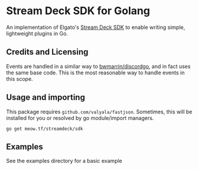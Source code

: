 # Stream Deck SDK for Golang

An implementation of Elgato's [Stream Deck SDK](https://developer.elgato.com/documentation/stream-deck/sdk/overview/) to enable writing simple, lightweight plugins in Go.

Credits and Licensing
--------

Events are handled in a similar way to [bwmarrin/discordgo](https://github.com/bwmarrin/discordgo), and in fact uses the same base code. This is the most reasonable way to handle events in this scope.

Usage and importing
-----------

This package requires `github.com/valyala/fastjson`. Sometimes, this will be installed for you or resolved by go module/import managers.

```
go get meow.tf/streamdeck/sdk
```

Examples
-------

See the examples directory for a basic example
